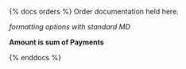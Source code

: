 {% docs orders %}
Order documentation held here. 

_formatting options with standard MD_

**Amount is sum of Payments**


{% enddocs %}